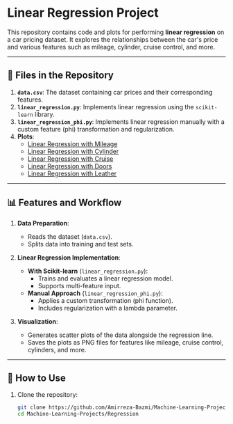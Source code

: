 # Linear Regression Project

This repository contains code and plots for performing **linear regression** on a car pricing dataset. It explores the relationships between the car's price and various features such as mileage, cylinder, cruise control, and more.

---

## 📂 Files in the Repository

1. **`data.csv`**: The dataset containing car prices and their corresponding features.
2. **`linear_regression.py`**: Implements linear regression using the `scikit-learn` library.
3. **`linear_regression_phi.py`**: Implements linear regression manually with a custom feature (phi) transformation and regularization.
4. **Plots**:
   - [Linear Regression with Mileage](https://github.com/Amirreza-Bazmi/Machine-Learning-Projects/blob/main/Regression/1-Linear%20Regression%20with%20phi%20function%20(mileage).png)
   - [Linear Regression with Cylinder](https://github.com/Amirreza-Bazmi/Machine-Learning-Projects/blob/main/Regression/2-Linear%20Regression-Cylinder.png)
   - [Linear Regression with Cruise](https://github.com/Amirreza-Bazmi/Machine-Learning-Projects/blob/main/Regression/2-Linear%20Regression-Cruise.png)
   - [Linear Regression with Doors](https://github.com/Amirreza-Bazmi/Machine-Learning-Projects/blob/main/Regression/2-Linear%20Regression-Doors.png)
   - [Linear Regression with Leather](https://github.com/Amirreza-Bazmi/Machine-Learning-Projects/blob/main/Regression/2-Linear%20Regression-Leather.png)

---

## 📊 Features and Workflow

1. **Data Preparation**:
   - Reads the dataset (`data.csv`).
   - Splits data into training and test sets.
   
2. **Linear Regression Implementation**:
   - **With Scikit-learn** (`linear_regression.py`):
     - Trains and evaluates a linear regression model.
     - Supports multi-feature input.
   - **Manual Approach** (`linear_regression_phi.py`):
     - Applies a custom transformation (phi function).
     - Includes regularization with a lambda parameter.

3. **Visualization**:
   - Generates scatter plots of the data alongside the regression line.
   - Saves the plots as PNG files for features like mileage, cruise control, cylinders, and more.

---

## 🔧 How to Use

1. Clone the repository:
   ```bash
   git clone https://github.com/Amirreza-Bazmi/Machine-Learning-Projects.git
   cd Machine-Learning-Projects/Regression
